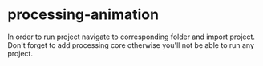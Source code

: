 # processing-animation

In order to run project navigate to corresponding folder and import project. Don't forget to add processing core otherwise you'll not be able to run any project.